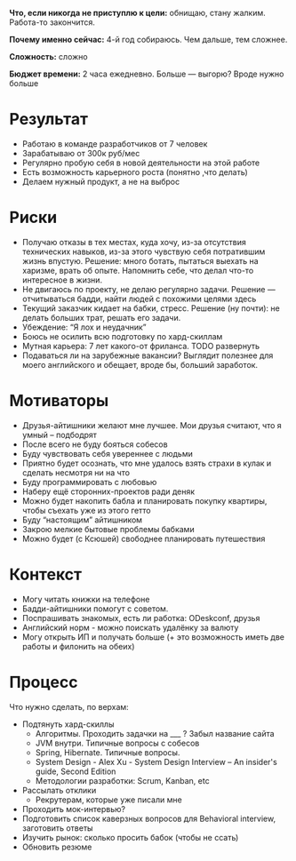 **Что, если никогда не приступлю к цели:** обнищаю, стану жалким. Работа-то закончится.

**Почему именно сейчас:** 4-й год собираюсь. Чем дальше, тем сложнее.

**Сложность:** сложно

**Бюджет времени:** 2 часа ежедневно. Больше — выгорю? Вроде нужно больше

  

# Результат

- Работаю в команде разработчиков от 7 человек
- Зарабатываю от 300к руб/мес
- Регулярно пробую себя в новой деятельности на этой работе
- Есть возможность карьерного роста (понятно ,что делать)
- Делаем нужный продукт, а не на выброс

# Риски

- Получаю отказы в тех местах, куда хочу, из-за отсутствия технических навыков, из-за этого чувствую себя потратившим жизнь впустую. Решение: много ботать, пытаться выехать на харизме, врать об опыте. Напомнить себе, что делал что-то интересное в жизни.
- Не двигаюсь по проекту, не делаю регулярно задачи. Решение — отчитываться бадди, найти людей с похожими целями здесь
- Текущий заказчик кидает на бабки, стресс. Решение (ну почти): не делать больших трат, решать его задачи.
- Убеждение: “Я лох и неудачник”
- Боюсь не осилить всю подготовку по хард-скиллам
- Мутная карьера: 7 лет какого-от фриланса. TODO развернуть
- Подаваться ли на зарубежные вакансии? Выглядит полезнее для моего английского и обещает, вроде бы, больший заработок.

# Мотиваторы

- Друзья-айтишники желают мне лучшее. Мои друзья считают, что я умный – подбодрят
- После всего не буду бояться собесов
- Буду чувствовать себя увереннее с людьми
- Приятно будет осознать, что мне удалось взять страхи в кулак и сделать несмотря ни на что
- Буду программировать с любовью
- Наберу ещё сторонних-проектов ради деняк
- Можно будет накопить бабла и планировать покупку квартиры, чтобы съехать уже из этого гетто
- Буду “настоящим” айтишником
- Закрою мелкие бытовые проблемы бабками
- Можно будет (с Ксюшей) свободнее планировать путешествия

# Контекст

- Могу читать книжки на телефоне
- Бадди-айтишники помогут с советом.
- Поспрашивать знакомых, есть ли работка: ODeskconf, друзья
- Английский норм - можно поискать удалёнку за валюту
- Могу открыть ИП и получать больше (+ это возможность иметь две работы и филонить на обеих)

# Процесс

Что нужно сделать, по верхам:

- Подтянуть хард-скиллы
    - Алгоритмы. Проходить задачки на ___ ? Забыл название сайта
    - JVM внутри. Типичные вопросы с собесов
    - Spring, Hibernate. Типичные вопросы.
    - System Design - Alex Xu - System Design Interview – An insider's guide, Second Edition
    - Методологии разработки: Scrum, Kanban, etc
- Рассылать отклики
    - Рекрутерам, которые уже писали мне
- Проходить мок-интервью?
- Подготовить список каверзных вопросов для Behavioral interview, заготовить ответы
- Изучить рынок: сколько просить бабок (чтобы не ссать)
- Обновить резюме